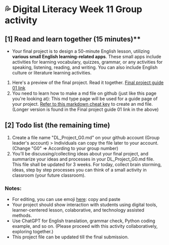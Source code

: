 # 💦 Digital Literacy Week 11 Group activity

## [1] Read and learn together (15 minutes)**

+ Your final project is to design a 50-minute English lesson, utilizing **various small English learning-related apps**. These small apps include activities for learning vocabulary, quizzes, grammar, or any activities for speaking, listening, reading, and writing. You can also include English culture or literature learning activities.


1. Here's a preview of the final project. Read it together. [Final project guide 01 link](https://github.com/MK316/Spring2023/tree/main/DL/DLProject)
2. You need to learn how to make a md file on github (just like this page you're looking at): This md type page will be used for a guide page of your project. [Refer to this markdown cheat key](https://www.markdownguide.org/cheat-sheet/) to create an md file. (Longer version is found in the Final project guide 01 link in the above)

## [2] Todo list (the remaining time)

1. Create a file name "DL_Project_G0.md" on your github account (Group leader's account) > Individuals can copy the file later to your account. (Change "G0" => According to your group number)
2. You'll be discussing/collecting ideas about your final project, and summarize your ideas and processes in your DL_Project_G0.md file. This file shall be updated for 3 weeks. For today, collect brain storming, ideas, step by step processes you can think of a small activity in classroom (your future classroom).

### Notes:

+ For editing, you can use emoji [here](https://gist.github.com/rxaviers/7360908): copy and paste
+ Your project should show interaction with students using digital tools, learner-centered lesson, colaborative, and technology assisted methods.
+ Use ChatGPT for English translation, grammar check, Python coding example, and so on. (Please proceed with this activity collaboratively, exploring together.)
+ This project file can be updated till the final submission.

